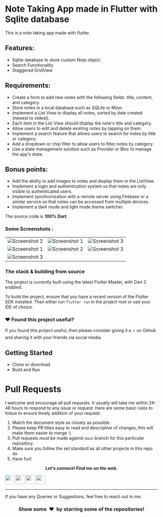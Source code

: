 # Note Taking App made in Flutter with Sqlite database 
 This is a note taking app made with flutter.<br>
## Features:
<ul>
<li>Sqlite database to store custom Note object.</li>
<li>Search Functionality</li>
<li>Staggered GridView</li>
</ul>


## Requirements:

- Create a form to add new notes with the following fields: title, content, and category.
- Store notes in a local database such as SQLite or Moor.
- Implement a List View to display all notes, sorted by date created (newest to oldest).
- Each item in the List View should display the note's title and category.
- Allow users to edit and delete existing notes by tapping on them.
- Implement a search feature that allows users to search for notes by title or category.
- Add a dropdown or chip filter to allow users to filter notes by category.
- Use a state management solution such as Provider or Bloc to manage the app's state.

## Bonus points:

- Add the ability to add images to notes and display them in the ListView.
- Implement a login and authentication system so that notes are only visible to authenticated users.
- Implement synchronization with a remote server using Firebase or a similar service so that notes can be accessed from multiple devices.
- Implement a dark mode and light mode theme switcher.

The source code is **100% Dart**.

### Some Screenshots :

<table style={border:"none"}><tr>
<td><img src="https://user-images.githubusercontent.com/49696449/232348948-f6804645-7d52-4db8-a80c-678fa194b7cb.png" alt="Screenshot 2"/></td>
<td><img src="https://user-images.githubusercontent.com/49696449/232348951-8b142efb-fd2e-4ca5-bcb3-ba7f9ab9a91b.png" alt="Screenshot 1"/></td>
<td><img src="https://user-images.githubusercontent.com/49696449/232348954-2e52167d-761c-4854-b4cf-2de73d375113.png" alt="Screenshot 3"/></td>

</tr>
<tr>
<td><img src="https://user-images.githubusercontent.com/49696449/232348957-056982f1-60b4-4f99-a883-3070ef33ad96.png" alt="Screenshot 1"/></td>

<td><img src="https://user-images.githubusercontent.com/49696449/232348960-84d191e1-6ea3-4044-978f-d6688f031176.png" alt="Screenshot 2"/></td>
<td><img src="https://user-images.githubusercontent.com/49696449/232348962-7d3f37cd-974a-4776-a2c2-1da0dd66cdf3.png" alt="Screenshot 3"/></td>
</tr>
<tr>
<td><img src="https://user-images.githubusercontent.com/49696449/232348964-36254513-795f-47c8-b3f9-c075a3510560.png" alt="Screenshot 3"/></td>


</tr>

</table>

### The stack & building from source

The project is currently built using the latest Flutter Master, with Dart 2 enabled.

To build the project, ensure that you have a recent version of the Flutter SDK installed. Then either run `flutter run` in the project root or use your IDE of choice.

### :heart: Found this project useful?

If you found this project useful, then please consider giving it a :star: on Github and sharing it with your friends via social media.


## Getting Started
- Clone or download
- Build and Run

# Pull Requests

I welcome and encourage all pull requests. It usually will take me within 24-48 hours to respond to any issue or request. Here are some basic rules to follow to ensure timely addition of your request:

1.  Match the document style as closely as possible.
2.  Please keep PR titles easy to read and descriptive of changes, this will make them easier to merge :)
3.  Pull requests _must_ be made against `main` branch for this particular repository.
4.  Make sure you follow the set standard as all other projects in this repo do
5.  Have fun!
        
        
<p align="center">
  <b><i>Let's connect! Find me on the web.</i></b>

[<img height="30" src="https://img.shields.io/badge/twitter-%231DA1F2.svg?&style=for-the-badge&logo=twitter&logoColor=white" />][twitter]
[<img height="30" src="https://img.shields.io/badge/linkedin-blue.svg?&style=for-the-badge&logo=linkedin&logoColor=white" />][linkedin]
[<img height="30" src = "https://img.shields.io/badge/Facebook-036be4.svg?&style=for-the-badge&logo=facebook&logoColor=white">][Facebook]
[<img height="30" src = "https://img.shields.io/badge/instagram-c14438?&style=for-the-badge&logo=instagram&logoColor=white">][instagram]
<br />
<hr />

[twitter]: https://twitter.com/DalpatDc
[linkedin]: https://www.linkedin.com/in/dalpat-i-b5b451166/
[instagram]: https://www.instagram.com/dalpat_chaudhary__/
[Facebook]: https://www.facebook.com/dalpatchaudhary.blogspot.in/

If you have any Queries or Suggestions, feel free to reach out to me.
<h3 align="center">Show some &nbsp;❤️&nbsp; by starring some of the repositories!</h3>

